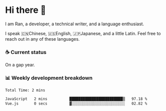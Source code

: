 # Hi there 👋

I am Ran, a developer, a technical writer, and a language enthusiast.

I speak 🇨🇳Chinese, 🇺🇸English, 🇯🇵Japanese, and a little Latin. Feel free to reach out in any of these languages.

<!-- [LinkedIn]() | [Twitter]() | [📧]() -->

### ☕ Current status

On a gap year.

### 📊 Weekly development breakdown

<!--START_SECTION:waka-->

```txt
Total Time: 2 mins

JavaScript   2 mins          ████████████████████████▒   97.18 %
Vue.js       0 secs          ▓░░░░░░░░░░░░░░░░░░░░░░░░   02.82 %
```

<!--END_SECTION:waka-->
